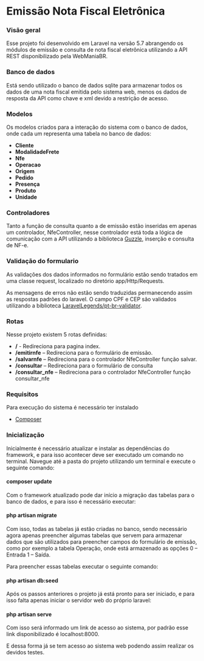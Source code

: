 # Emissão Nota Fiscal Eletrônica
<h3>Visão geral</h3>
<p>Esse projeto foi desenvolvido em Laravel na versão 5.7 abrangendo os módulos de emissão e consulta de nota fiscal eletrônica utilizando a API REST disponibilizado pela WebManiaBR.</p>

<h3>Banco de dados</h3>
<p>Está sendo utilizado o banco de dados sqlite para armazenar todos os dados de uma nota fiscal emitida pelo sistema web, menos os dados de resposta da API como chave e xml devido a restrição de acesso.</p>

<h3>Modelos</h3>
<p>Os modelos criados para a interação do sistema com o banco de dados, onde cada um representa uma tabela no banco de dados:</p>
<ul>
    <li><strong>Cliente</strong></li>
    <li><strong>ModalidadeFrete</strong></li>
    <li><strong>Nfe</strong></li>
    <li><strong>Operacao</strong></li>
    <li><strong>Origem</strong></li>
    <li><strong>Pedido</strong></li>
    <li><strong>Presença</strong></li>
    <li><strong>Produto</strong></li>
    <li><strong>Unidade</strong></li>
</ul>

<h3>Controladores</h3>
<p>Tanto a função de consulta quanto a de emissão estão inseridas em apenas um controlador, NfeController, nesse controlador está toda a lógica de comunicação com a API utilizando a biblioteca <a href="https://github.com/guzzle/guzzle">Guzzle</a>, inserção e consulta de NF-e.</p>

<h3>Validação do formulario</h3>
<p>As validações dos dados informados no formulário estão sendo tratados em uma classe request, localizado no diretório app/Http/Requests.</p>
<p>As mensagens de erros não estão sendo traduzidas permanecendo assim as respostas padrões do laravel.
    O campo CPF e CEP são validados utilizando a biblioteca <a href="https://github.com/LaravelLegends/pt-br-validator">LaravelLegends/pt-br-validator</a>.</p>

<h3>Rotas</h3>
<p>Nesse projeto existem 5 rotas definidas:</p>
<ul>
    <li><strong>/</strong> - Redireciona para pagina index.</li>
    <li><strong>/emitirnfe</strong> – Redireciona para o formulário de emissão.</li>
    <li><strong>/salvarnfe</strong> – Redireciona para o controlador NfeController função salvar.</li>
    <li><strong>/consultar</strong> – Redireciona para o formulário de consulta</li>
    <li><strong>/consultar_nfe</strong> – Redireciona para o controlador NfeController função consultar_nfe</li>
</ul>

<h3>Requisitos</h3>
<p>Para execução do sistema é necessário ter instalado</p>
<ul>
    <li><a href="https://getcomposer.org/download/">Composer</a></li>
</ul>

<h3>Inicialização</h3>
<p>Inicialmente é necessário atualizar e instalar as dependências do framework, e para isso acontecer deve ser executado um comando no terminal. Navegue até a pasta do projeto utilizando um terminal e execute o seguinte comando:</p>

<h4>composer update</h4>

<p>Com o framework atualizado pode dar início a migração das tabelas para o banco de dados, e para isso é necessário executar:</p>

<h4>php artisan migrate</h4>

<p>Com isso, todas as tabelas já estão criadas no banco, sendo necessário agora apenas preencher algumas tabelas que servem para armazenar dados que são utilizados para preencher campos do formulário de emissão, como por exemplo a tabela Operação, onde está armazenado as opções 0 – Entrada 1 – Saída.</p>
<p>Para preencher essas tabelas executar o seguinte comando:</p>

<h4>php artisan db:seed</h4>

<p>Após os passos anteriores o projeto já está pronto para ser iniciado, e para isso falta apenas iniciar o servidor web do próprio laravel:</p>

<h4>php artisan serve</h4>

<p>Com isso será informado um link de acesso ao sistema, por padrão esse link disponibilizado é localhost:8000.</p>
<p>E dessa forma já se tem acesso ao sistema web podendo assim realizar os devidos testes.</p>
